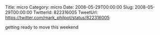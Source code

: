 Title: micro
Category: micro
Date: 2008-05-29T00:00:00
Slug: 2008-05-29T00:00:00
TwitterId: 822316005
TweetUrl: https://twitter.com/mark_philpot/status/822316005

getting ready to move this weekend